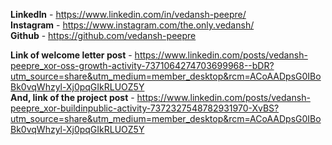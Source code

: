 **LinkedIn** - https://www.linkedin.com/in/vedansh-peepre/ <br>
**Instagram** - https://www.instagram.com/the.only.vedansh/ <br>
**Github** - https://github.com/vedansh-peepre <br>

**Link of welcome letter post** - https://www.linkedin.com/posts/vedansh-peepre_xor-oss-growth-activity-7371064274703699968--bDR?utm_source=share&utm_medium=member_desktop&rcm=ACoAADpsG0IBoBk0vqWhzyl-Xj0pqGIkRLUOZ5Y <br>
**And, link of the project post** - https://www.linkedin.com/posts/vedansh-peepre_xor-buildinpublic-activity-7372327548782931970-XvBS?utm_source=share&utm_medium=member_desktop&rcm=ACoAADpsG0IBoBk0vqWhzyl-Xj0pqGIkRLUOZ5Y
